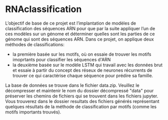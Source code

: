 # RNAclassification
L’objectif de base de ce projet est l’implantation de modèles de classification des séquences ARN pour
que par la suite appliquer l’un de ces modèles sur un génome et déterminer quelles sont les parties de ce
génome qui sont des séquences ARN. Dans ce projet, on applique deux méthodes de classifications:
- la première basée sur les motifs, où on essaie de trouver les motifs imoprtants pour classifier les séquences d'ARN
- la deuxième basée sur le modèle LSTM qui travail avec les données brut et essaie à partir du concept des réseux de neurones récurrents de trouver ce qui caractérise chaque séquence pour prédire sa famille.

La base de données se trouve dans le fichier data.zip. Veuillez le décompresser et maintenir le nom du dossier décompressé "data" pour préserver les chemins de fichiers qui se trouvent dans les fichiers jupyter. 
Vous trouverez dans le dossier resultats des fichiers générés représentant quelques résultats de la méthode de classification par motifs (comme les motifs importants trouvés).
